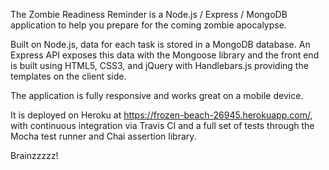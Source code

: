 The Zombie Readiness Reminder is a Node.js / Express / MongoDB application to help you prepare for the coming zombie apocalypse.

Built on Node.js, data for each task is stored in a MongoDB database. An Express API exposes this data with the Mongoose library and the front end is built using HTML5, CSS3, and jQuery with Handlebars.js providing the templates on the client side.

The application is fully responsive and works great on a mobile device.

It is deployed on Heroku at https://frozen-beach-26945.herokuapp.com/, with continuous integration via Travis CI and a full set of tests through the Mocha test runner and Chai assertion library.

Brainzzzzz!
